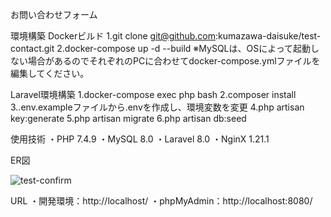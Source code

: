 お問い合わせフォーム

環境構築
Dockerビルド
1.git clone git@github.com:kumazawa-daisuke/test-contact.git
2.docker-compose up -d --build
※MySQLは、OSによって起動しない場合があるのでそれぞれのPCに合わせてdocker-compose.ymlファイルを編集してください。

Laravel環境構築
1.docker-compose exec php bash
2.composer install
3..env.exampleファイルから.envを作成し、環境変数を変更
4.php artisan key:generate
5.php artisan migrate
6.php artisan db:seed

使用技術
・PHP 7.4.9
・MySQL 8.0
・Laravel 8.0
・NginX 1.21.1

ER図

![test-confirm](https://github.com/user-attachments/assets/12372dcb-81f5-4a12-89d4-516c625492f9)


URL
・開発環境：http://localhost/
・phpMyAdmin：http://localhost:8080/
